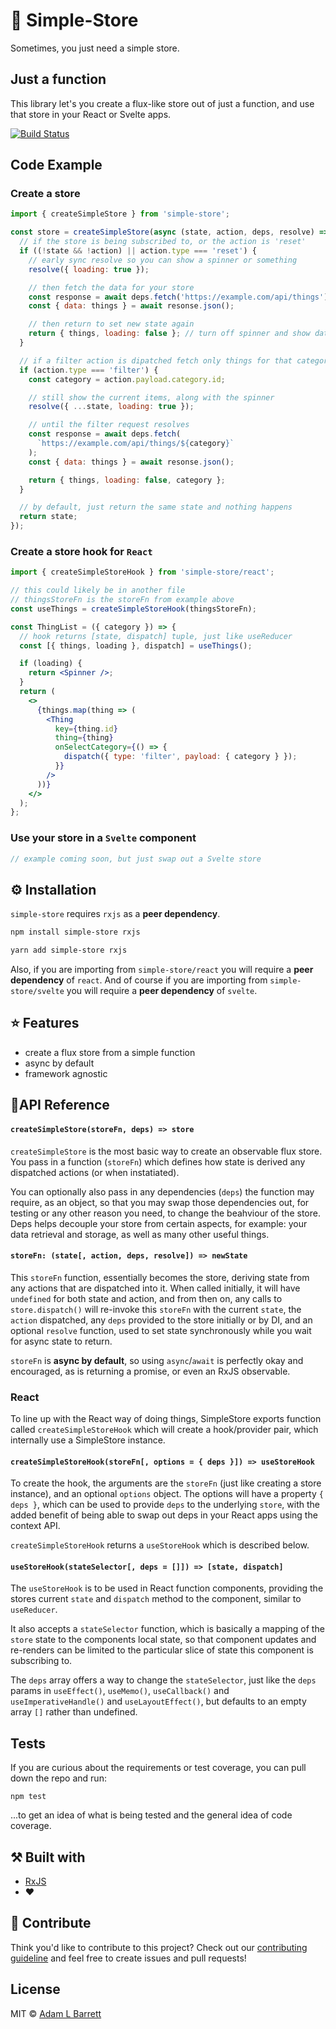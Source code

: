 # :dizzy: Simple-Store

Sometimes, you just need a simple store.

## Just a function

This library let's you create a flux-like store out of just a function, and use that store in your React or Svelte apps.

[![Build Status](https://travis-ci.com/BigAB/simple-store.svg?branch=master)](https://travis-ci.com/BigAB/simple-store)

## Code Example

### Create a store

```js
import { createSimpleStore } from 'simple-store';

const store = createSimpleStore(async (state, action, deps, resolve) => {
  // if the store is being subscribed to, or the action is 'reset'
  if ((!state && !action) || action.type === 'reset') {
    // early sync resolve so you can show a spinner or something
    resolve({ loading: true });

    // then fetch the data for your store
    const response = await deps.fetch('https://example.com/api/things');
    const { data: things } = await resonse.json();

    // then return to set new state again
    return { things, loading: false }; // turn off spinner and show data
  }

  // if a filter action is dipatched fetch only things for that category
  if (action.type === 'filter') {
    const category = action.payload.category.id;

    // still show the current items, along with the spinner
    resolve({ ...state, loading: true });

    // until the filter request resolves
    const response = await deps.fetch(
      `https://example.com/api/things/${category}`
    );
    const { data: things } = await resonse.json();

    return { things, loading: false, category };
  }

  // by default, just return the same state and nothing happens
  return state;
});
```

### Create a store hook for `React`

```jsx
import { createSimpleStoreHook } from 'simple-store/react';

// this could likely be in another file
// thingsStoreFn is the storeFn from example above
const useThings = createSimpleStoreHook(thingsStoreFn);

const ThingList = ({ category }) => {
  // hook returns [state, dispatch] tuple, just like useReducer
  const [{ things, loading }, dispatch] = useThings();

  if (loading) {
    return <Spinner />;
  }
  return (
    <>
      {things.map(thing => (
        <Thing
          key={thing.id}
          thing={thing}
          onSelectCategory={() => {
            dispatch({ type: 'filter', payload: { category } });
          }}
        />
      ))}
    </>
  );
};
```

### Use your store in a `Svelte` component

```js
// example coming soon, but just swap out a Svelte store
```

## ⚙️ Installation

`simple-store` requires `rxjs` as a **peer dependency**.

```sh
npm install simple-store rxjs
```

```sh
yarn add simple-store rxjs
```

Also, if you are importing from `simple-store/react` you will require a **peer dependency** of `react`.
And of course if you are importing from `simple-store/svelte` you will require a **peer dependency** of `svelte`.

## :star: Features

- create a flux store from a simple function
- async by default
- framework agnostic

## :bookmark_tabs:API Reference

#### `createSimpleStore(storeFn, deps) => store`

`createSimpleStore` is the most basic way to create an observable flux store. You pass in a function (`storeFn`) which defines how state is derived any dispatched actions (or when instatiated).

You can optionally also pass in any dependencies (`deps`) the function may require, as an object, so that you may swap those dependencies out, for testing or any other reason you need, to change the beahviour of the store. Deps helps decouple your store from certain aspects, for example: your data retrieval and storage, as well as many other useful things.

#### `storeFn: (state[, action, deps, resolve]) => newState`

This `storeFn` function, essentially becomes the store, deriving state from any actions that are dispatched into it. When called initially, it will have `undefined` for both state and action, and from then on, any calls to `store.dispatch()` will re-invoke this `storeFn` with the current `state`, the `action` dispatched, any `deps` provided to the store initially or by DI, and an optional `resolve` function, used to set state synchronously while you wait for async state to return.

`storeFn` is **async by default**, so using `async`/`await` is perfectly okay and encouraged, as is returning a promise, or even an RxJS observable.

### React

To line up with the React way of doing things, SimpleStore exports function called `createSimpleStoreHook` which will create a hook/provider pair, which internally use a SimpleStore instance.

#### `createSimpleStoreHook(storeFn[, options = { deps }]) => useStoreHook`

To create the hook, the arguments are the `storeFn` (just like creating a store instance), and an optional `options` object. The options will have a property `{ deps }`, which can be used to provide `deps` to the underlying `store`, with the added benefit of being able to swap out deps in your React apps using the context API.

`createSimpleStoreHook` returns a `useStoreHook` which is described below.

#### `useStoreHook(stateSelector[, deps = []]) => [state, dispatch]`

The `useStoreHook` is to be used in React function components, providing the stores current `state` and `dispatch` method to the component, similar to `useReducer`.

It also accepts a `stateSelector` function, which is basically a mapping of the `store` state to the components local state, so that component updates and re-renders can be limited to the particular slice of state this component is subscribing to.

The `deps` array offers a way to change the `stateSelector`, just like the `deps` params in `useEffect()`, `useMemo()`, `useCallback()` and `useImperativeHandle()` and `useLayoutEffect()`, but defaults to an empty array `[]` rather than undefined.

## Tests

If you are curious about the requirements or test coverage, you can pull down the repo and run:

```
npm test
```

...to get an idea of what is being tested and the general idea of code coverage.

## :hammer_and_pick: Built with

- [RxJS](https://rxjs.dev/)
- ❤️

## :seedling: Contribute

Think you'd like to contribute to this project? Check out our [contributing guideline](./CONTRIBUTING.md) and feel free to create issues and pull requests!

## License

MIT © [Adam L Barrett](adamlbarrett.com)
